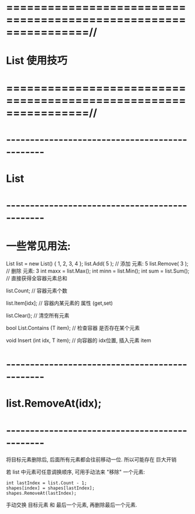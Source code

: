 # ================================================================//
#                         List<T> 使用技巧
# ================================================================//

# ---------------------------------------------- #
#               List<T>
# ---------------------------------------------- #
# 一些常见用法:

List<int> list = new List<int>() { 1, 2, 3, 4 };
list.Add( 5 );    // 添加 元素: 5
list.Remove( 3 ); // 删除 元素: 3
int maxx = list.Max();
int minn = list.Min();
int sum = list.Sum();  // 直接获得全容器元素总和

list.Count; // 容器元素个数

list.Item[idx];  // 容器内某元素的 属性 (get,set)

list.Clear(); // 清空所有元素

bool List<T>.Contains (T item); // 检查容器 是否存在某个元素

void Insert (int idx, T item); // 向容器的 idx位置, 插入元素 item


# ---------------------------------------------- #
#            list.RemoveAt(idx);
# ---------------------------------------------- #
将目标元素删除后, 后面所有元素都会往前移动一位. 
所以可能存在 巨大开销

若 list 中元素可任意调换顺序, 可用手动法来 "移除" 一个元素:

    int lastIndex = list.Count - 1;
	shapes[index] = shapes[lastIndex];
	shapes.RemoveAt(lastIndex);

手动交换 目标元素 和 最后一个元素,
再删除最后一个元素. 




















